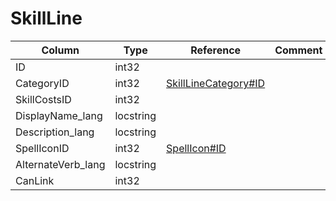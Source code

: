 # SkillLine

| Column | Type | Reference | Comment |
|--------|------|-----------|---------|
|ID|int32|||
|CategoryID|int32|[SkillLineCategory#ID](SkillLineCategory.md)||
|SkillCostsID|int32|||
|DisplayName_lang|locstring|||
|Description_lang|locstring|||
|SpellIconID|int32|[SpellIcon#ID](SpellIcon.md)||
|AlternateVerb_lang|locstring|||
|CanLink|int32|||
